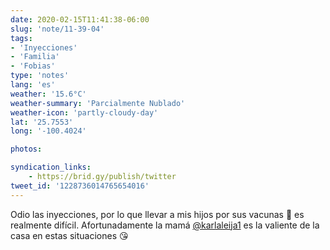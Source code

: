 ```yaml
---
date: 2020-02-15T11:41:38-06:00
slug: 'note/11-39-04'
tags:
- 'Inyecciones'
- 'Familia'
- 'Fobias'
type: 'notes'
lang: 'es'
weather: '15.6°C'
weather-summary: 'Parcialmente Nublado'
weather-icon: 'partly-cloudy-day'
lat: '25.7553'
long: '-100.4024'

photos:

syndication_links:
    - https://brid.gy/publish/twitter
tweet_id: '1228736014765654016'
---
```

Odio las inyecciones, por lo que llevar a mis hijos por sus vacunas 💉 es realmente difícil. Afortunadamente la mamá <a href="https://twitter.com/@karlaleija1">@karlaleija1</a> es la valiente de la casa en estas situaciones 😘
  